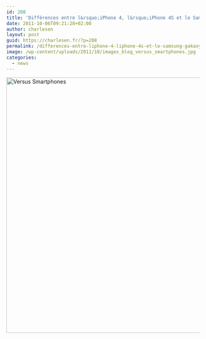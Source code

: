 ```yaml
---
id: 208
title: 'Différences entre l&rsquo;iPhone 4, l&rsquo;iPhone 4S et le Samsung Gakaxy S II'
date: 2011-10-06T09:21:28+02:00
author: charlesen
layout: post
guid: https://charlesen.fr/?p=208
permalink: /differences-entre-liphone-4-liphone-4s-et-le-samsung-gakaxy-s-ii/
image: /wp-content/uploads/2011/10/images_blog_versus_smartphones.jpg
categories:
  - news
---
```

<img loading="lazy" class=" size-full wp-image-207" style="display: block; margin-left: auto; margin-right: auto;" title="Versus Smartphones" src="https://charlesen.fr/wp-content/uploads/2011/10/images_blog_versus_smartphones.jpg" alt="Versus Smartphones" width="548" height="668" srcset="https://charlesen.fr/wp-content/uploads/2011/10/images_blog_versus_smartphones.jpg 548w, https://charlesen.fr/wp-content/uploads/2011/10/images_blog_versus_smartphones-246x300.jpg 246w" sizes="(max-width: 548px) 100vw, 548px" />